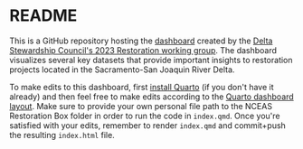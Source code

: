 # README

This is a GitHub repository hosting the [dashboard](https://delta-stewardship-council.github.io/restoration_synthesis/) created by the [Delta Stewardship Council's 2023 Restoration working group](https://www.deltacouncil.ca.gov/delta-science-program/science-synthesis-working-group). The dashboard visualizes several key datasets that provide important insights to restoration projects located in the Sacramento-San Joaquin River Delta. 

To make edits to this dashboard, first [install Quarto](https://quarto.org/docs/dashboards/#getting-started) (if you don't have it already) and then feel free to make edits according to the [Quarto dashboard layout](https://quarto.org/docs/dashboards/layout.html). Make sure to provide your own personal file path to the NCEAS Restoration Box folder in order to run the code in `index.qmd`. Once you're satisfied with your edits, remember to render `index.qmd` and commit+push the resulting `index.html` file. 